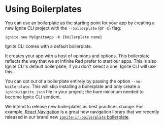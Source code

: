 # Using Boilerplates

You can use an boilerplate as the starting point for your app by creating a new
Ignite CLI project with the `--boilerplate` (or `-b`) flag:

```
ignite new MyIgniteApp -b {boilerplate name}
```

Ignite CLI comes with a default boilerplate.

It creates your app with a host of opinions and options. This boilerplate reflects the way that we at Infinite Red prefer to start our apps. This is also Ignite CLI's default boilerplate; if you don't select a one, Ignite CLI will use this.

You can opt out of a boilerplate entirely by passing the option `--no-boilerplate`.  This will skip installing a boilerplate and only create a `ignite/ignite.json` file in your project; the bare minimum needed to become Ignite CLI sentient.

We intend to release new boilerplates as best practices change. For example, [React Navigation](https://reactnavigation.org) is a great new navigation library that we recently released in our brand new [`ignite-ir-boilerplate` boilerplate](https://github.com/infinitered/ignite-ir-boilerplate).

